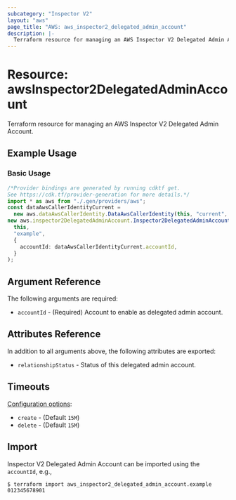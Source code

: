 ```yaml
---
subcategory: "Inspector V2"
layout: "aws"
page_title: "AWS: aws_inspector2_delegated_admin_account"
description: |-
  Terraform resource for managing an AWS Inspector V2 Delegated Admin Account.
---
```


# Resource: awsInspector2DelegatedAdminAccount

Terraform resource for managing an AWS Inspector V2 Delegated Admin Account.

## Example Usage

### Basic Usage

```typescript
/*Provider bindings are generated by running cdktf get.
See https://cdk.tf/provider-generation for more details.*/
import * as aws from "./.gen/providers/aws";
const dataAwsCallerIdentityCurrent =
  new aws.dataAwsCallerIdentity.DataAwsCallerIdentity(this, "current", {});
new aws.inspector2DelegatedAdminAccount.Inspector2DelegatedAdminAccount(
  this,
  "example",
  {
    accountId: dataAwsCallerIdentityCurrent.accountId,
  }
);

```

## Argument Reference

The following arguments are required:

* `accountId` - (Required) Account to enable as delegated admin account.

## Attributes Reference

In addition to all arguments above, the following attributes are exported:

* `relationshipStatus` - Status of this delegated admin account.

## Timeouts

[Configuration options](https://developer.hashicorp.com/terraform/language/resources/syntax#operation-timeouts):

* `create` - (Default `15M`)
* `delete` - (Default `15M`)

## Import

Inspector V2 Delegated Admin Account can be imported using the `accountId`, e.g.,

```console
$ terraform import aws_inspector2_delegated_admin_account.example 012345678901
```
